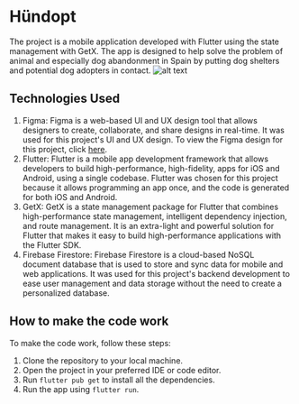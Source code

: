 # Hündopt

The project is a mobile application developed with Flutter using the state management with GetX. 
The app is designed to help solve the problem of animal and especially dog abandonment in Spain by putting dog shelters and potential dog adopters in contact.
![alt text](https://github.com/[username]/[reponame]/blob/[branch]/image.jpg?raw=true)

## Technologies Used

1. Figma: Figma is a web-based UI and UX design tool that allows designers to create, collaborate, and share designs in real-time. It was used for this project's UI and UX design. To view the Figma design for this project, click [here](https://www.figma.com/file/sQgwVRsUWw7UCdb3qMSVrd/H%C3%BCndopt-Desing?type=design&node-id=362%3A2048&mode=design&t=riBSyJIMElXCTdeh-1).
2. Flutter: Flutter is a mobile app development framework that allows developers to build high-performance, high-fidelity, apps for iOS and Android, using a single codebase. Flutter was chosen for this project because it allows programming an app once, and the code is generated for both iOS and Android.
3. GetX: GetX is a state management package for Flutter that combines high-performance state management, intelligent dependency injection, and route management. It is an extra-light and powerful solution for Flutter that makes it easy to build high-performance applications with the Flutter SDK.
4. Firebase Firestore: Firebase Firestore is a cloud-based NoSQL document database that is used to store and sync data for mobile and web applications. It was used for this project's backend development to ease user management and data storage without the need to create a personalized database.

## How to make the code work

To make the code work, follow these steps:

1. Clone the repository to your local machine.
2. Open the project in your preferred IDE or code editor.
3. Run `flutter pub get` to install all the dependencies.
4. Run the app using `flutter run`.